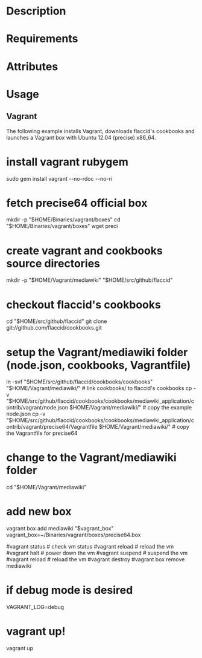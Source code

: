 Description
===========

Requirements
============

Attributes
==========

Usage
=====

Vagrant
-------

The following example installs Vagrant, downloads flaccid's cookbooks and launches a Vagrant box with Ubuntu 12.04 (precise) x86_64.

 # install vagrant rubygem
 sudo gem install vagrant --no-rdoc --no-ri

 # fetch precise64 official box
 mkdir -p "$HOME/Binaries/vagrant/boxes"
 cd "$HOME/Binaries/vagrant/boxes"
 wget preci

 # create vagrant and cookbooks source directories
 mkdir -p "$HOME/Vagrant/mediawiki" "$HOME/src/github/flaccid"

 # checkout flaccid's cookbooks
 cd "$HOME/src/github/flaccid"
 git clone git://github.com/flaccid/cookbooks.git

 # setup the Vagrant/mediawiki folder (node.json, cookbooks, Vagrantfile)
 ln -svf "$HOME/src/github/flaccid/cookbooks/cookbooks" "$HOME/Vagrant/mediawiki/"																# link cookbooks/ to flaccid's cookbooks
 cp -v "$HOME/src/github/flaccid/cookbooks/cookbooks/mediawiki_application/contrib/vagrant/node.json $HOME/Vagrant/mediawiki/"					# copy the example node.json
 cp -v "$HOME/src/github/flaccid/cookbooks/cookbooks/mediawiki_application/contrib/vagrant/precise64/Vagrantfile $HOME/Vagrant/mediawiki/"		# copy the Vagrantfile for precise64

 # change to the Vagrant/mediawiki folder
 cd "$HOME/Vagrant/mediawiki"

 # add new box
 vagrant box add mediawiki "$vagrant_box"
 vagrant_box=~/Binaries/vagrant/boxes/precise64.box

 #vagrant status	# check vm status
 #vagrant reload	# reload the vm
 #vagrant halt		# power down the vm
 #vagrant suspend	# suspend the vm
 #vagrant reload	# reload the vm
 #vagrant destroy
 #vagrant box remove mediawiki

 # if debug mode is desired
 VAGRANT_LOG=debug

 # vagrant up!
 vagrant up